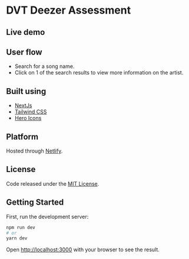 # DVT Deezer Assessment

## Live demo

[]()

## User flow

 - Search for a song name.
 - Click on 1 of the search results to view more information on the artist.

## Built using

- [NextJs](https://nextjs.org/)
- [Tailwind CSS](https://tailwindcss.com/)
- [Hero Icons](https://heroicons.com/)

## Platform

Hosted through [Netlify](https://www.netlify.com/).

## License

Code released under the [MIT License](https://github.com/Tushar-Indurjeeth/DVT-Deezer-Assessment/blob/d1f31fd8e8820a6936070dddfb7e63058b49fd97/LICENSE).

## Getting Started

First, run the development server:

```bash
npm run dev
# or
yarn dev
```

Open [http://localhost:3000](http://localhost:3000) with your browser to see the result.
